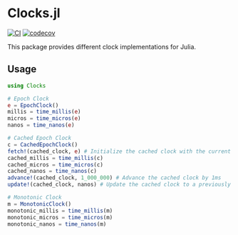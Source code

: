 # Clocks.jl

[![CI](https://github.com/DarrylGamroth/Clocks.jl/actions/workflows/ci.yml/badge.svg)](https://github.com/DarrylGamroth/Clocks.jl/actions/workflows/ci.yml)
[![codecov](https://codecov.io/gh/DarrylGamroth/Clocks.jl/branch/main/graph/badge.svg)](https://codecov.io/gh/DarrylGamroth/Clocks.jl)

This package provides different clock implementations for Julia.

## Usage

```julia
using Clocks

# Epoch Clock
e = EpochClock()
millis = time_millis(e)
micros = time_micros(e)
nanos = time_nanos(e)

# Cached Epoch Clock
c = CachedEpochClock()
fetch!(cached_clock, e) # Initialize the cached clock with the current time from an EpochClock
cached_millis = time_millis(c)
cached_micros = time_micros(c)
cached_nanos = time_nanos(c)
advance!(cached_clock, 1_000_000) # Advance the cached clock by 1ms
update!(cached_clock, nanos) # Update the cached clock to a previously obtained value 

# Monotonic Clock
m = MonotonicClock()
monotonic_millis = time_millis(m)
monotonic_micros = time_micros(m)
monotonic_nanos = time_nanos(m)